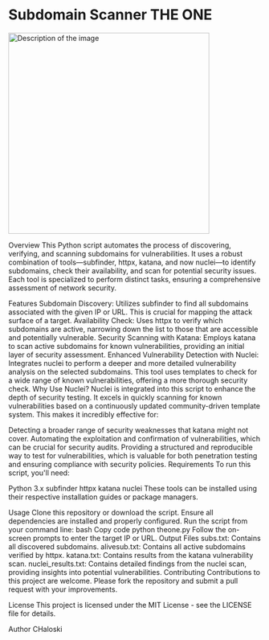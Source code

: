 # Subdomain Scanner THE ONE

<img src="https://github.com/chaloski/theone/assets/121198386/d3b21db6-c2ea-4230-af61-c123c88ae713" alt="Description of the image" width="400" height="400">


Overview
This Python script automates the process of discovering, verifying, and scanning subdomains for vulnerabilities. It uses a robust combination of tools—subfinder, httpx, katana, and now nuclei—to identify subdomains, check their availability, and scan for potential security issues. Each tool is specialized to perform distinct tasks, ensuring a comprehensive assessment of network security.

Features
Subdomain Discovery: Utilizes subfinder to find all subdomains associated with the given IP or URL. This is crucial for mapping the attack surface of a target.
Availability Check: Uses httpx to verify which subdomains are active, narrowing down the list to those that are accessible and potentially vulnerable.
Security Scanning with Katana: Employs katana to scan active subdomains for known vulnerabilities, providing an initial layer of security assessment.
Enhanced Vulnerability Detection with Nuclei: Integrates nuclei to perform a deeper and more detailed vulnerability analysis on the selected subdomains. This tool uses templates to check for a wide range of known vulnerabilities, offering a more thorough security check.
Why Use Nuclei?
Nuclei is integrated into this script to enhance the depth of security testing. It excels in quickly scanning for known vulnerabilities based on a continuously updated community-driven template system. This makes it incredibly effective for:

Detecting a broader range of security weaknesses that katana might not cover.
Automating the exploitation and confirmation of vulnerabilities, which can be crucial for security audits.
Providing a structured and reproducible way to test for vulnerabilities, which is valuable for both penetration testing and ensuring compliance with security policies.
Requirements
To run this script, you'll need:

Python 3.x
subfinder
httpx
katana
nuclei
These tools can be installed using their respective installation guides or package managers.

Usage
Clone this repository or download the script.
Ensure all dependencies are installed and properly configured.
Run the script from your command line:
bash
Copy code
python theone.py
Follow the on-screen prompts to enter the target IP or URL.
Output Files
subs.txt: Contains all discovered subdomains.
alivesub.txt: Contains all active subdomains verified by httpx.
katana.txt: Contains results from the katana vulnerability scan.
nuclei_results.txt: Contains detailed findings from the nuclei scan, providing insights into potential vulnerabilities.
Contributing
Contributions to this project are welcome. Please fork the repository and submit a pull request with your improvements.

License
This project is licensed under the MIT License - see the LICENSE file for details.

Author
CHaloski
